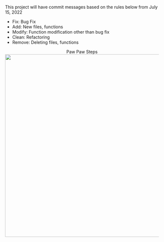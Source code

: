 This project will have commit messages based on the rules below from July 15, 2022
- Fix: Bug Fix
- Add: New files, functions
- Modify: Function modification other than bug fix
- Clean: Refactoring
- Remove: Deleting files, functions
<p align=center>
  Paw Paw Steps

<img src=https://user-images.githubusercontent.com/22866061/167975859-e0e7074d-b634-46df-a670-38a69accb1f8.png height=600px>
  
</p>
